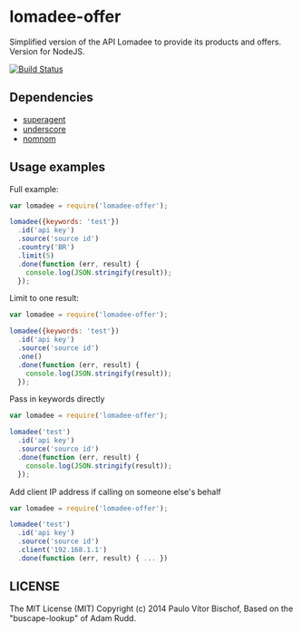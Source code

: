 
lomadee-offer
=============

Simplified version of the API Lomadee to provide its products and offers. Version for NodeJS.

[![Build Status](https://travis-ci.org/paulovb/lomadee-offer.svg)](https://travis-ci.org/paulovb/lomadee-offer)

## Dependencies

* [superagent](http://github.com/visionmedia/superagent)
* [underscore](http://github.com/jashkenas/underscore)
* [nomnom](http://github.com/harthur/nomnom)

## Usage examples

Full example:

```javascript
var lomadee = require('lomadee-offer');

lomadee({keywords: 'test'})
  .id('api key')
  .source('source id')
  .country('BR')
  .limit(5)
  .done(function (err, result) {
    console.log(JSON.stringify(result));
  });
```

Limit to one result:

```javascript
var lomadee = require('lomadee-offer');

lomadee({keywords: 'test'})
  .id('api key')
  .source('source id')
  .one()
  .done(function (err, result) {
    console.log(JSON.stringify(result));
  });
```

Pass in keywords directly

```javascript
var lomadee = require('lomadee-offer');

lomadee('test')
  .id('api key')
  .source('source id')
  .done(function (err, result) {
    console.log(JSON.stringify(result));
  });
```

Add client IP address if calling on someone else's behalf

```javascript
var lomadee = require('lomadee-offer');

lomadee('test')
  .id('api key')
  .source('source id')
  .client('192.168.1.1')
  .done(function (err, result) { ... })
```

## LICENSE

The MIT License (MIT)
Copyright (c) 2014 Paulo Vítor Bischof, Based on the "buscape-lookup" of Adam Rudd.
